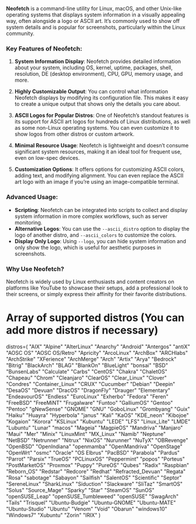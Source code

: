**Neofetch** is a command-line utility for Linux, macOS, and other Unix-like operating systems that displays system information in a visually appealing way, often alongside a logo or ASCII art. It’s commonly used to show off system details and is popular for screenshots, particularly within the Linux community.

### Key Features of Neofetch:
1. **System Information Display**: Neofetch provides detailed information about your system, including OS, kernel, uptime, packages, shell, resolution, DE (desktop environment), CPU, GPU, memory usage, and more.

2. **Highly Customizable Output**: You can control what information Neofetch displays by modifying its configuration file. This makes it easy to create a unique output that shows only the details you care about.

3. **ASCII Logos for Popular Distros**: One of Neofetch’s standout features is its support for ASCII art logos for hundreds of Linux distributions, as well as some non-Linux operating systems. You can even customize it to show logos from other distros or custom artwork.

4. **Minimal Resource Usage**: Neofetch is lightweight and doesn’t consume significant system resources, making it an ideal tool for frequent use, even on low-spec devices.

5. **Customization Options**: It offers options for customizing ASCII colors, adding text, and modifying alignment. You can even replace the ASCII art logo with an image if you’re using an image-compatible terminal.

### Advanced Usage:
- **Scripting**: Neofetch can be integrated into scripts to collect and display system information in more complex workflows, such as server monitoring.
- **Alternative Logos**: You can use the `--ascii_distro` option to display the logo of another distro, and `--ascii_colors` to customize the colors.
- **Display Only Logo**: Using `--logo`, you can hide system information and only show the logo, which is useful for aesthetic purposes in screenshots.

### Why Use Neofetch?
Neofetch is widely used by Linux enthusiasts and content creators on platforms like YouTube to showcase their setups, add a professional look to their screens, or simply express their affinity for their favorite distributions.

# Array of supported distros (You can add more distros if necessary)
distros=(
    "AIX" "Alpine" "AlterLinux" "Anarchy" "Android" "Antergos" "antiX"
    "AOSC OS" "AOSC OS/Retro" "Apricity" "ArcoLinux" "ArchBox" "ARCHlabs"
    "ArchStrike" "XFerience" "ArchMerge" "Arch" "Artix" "Arya" "Bedrock"
    "Bitrig" "BlackArch" "BLAG" "BlankOn" "BlueLight" "bonsai" "BSD"
    "BunsenLabs" "Calculate" "Carbs" "CentOS" "Chakra" "ChaletOS" "Chapeau"
    "Chrom" "Cleanjaro" "ClearOS" "Clear_Linux" "Clover" "Condres"
    "Container_Linux" "CRUX" "Cucumber" "Debian" "Deepin" "DesaOS" "Devuan"
    "DracOS" "DragonFly" "Drauger" "Elementary" "EndeavourOS" "Endless"
    "EuroLinux" "Exherbo" "Fedora" "Feren" "FreeBSD" "FreeMiNT" "Frugalware"
    "Funtoo" "GalliumOS" "Gentoo" "Pentoo" "gNewSense" "GNOME" "GNU"
    "GoboLinux" "Grombyang" "Guix" "Haiku" "Huayra" "Hyperbola" "janus"
    "Kali" "KaOS" "KDE_neon" "Kibojoe" "Kogaion" "Korora" "KSLinux"
    "Kubuntu" "LEDE" "LFS" "Linux_Lite" "LMDE" "Lubuntu" "Lunar" "macos"
    "Mageia" "MagpieOS" "Mandriva" "Manjaro" "Maui" "Mer" "Minix"
    "LinuxMint" "MX_Linux" "Namib" "Neptune" "NetBSD" "Netrunner" "Nitrux"
    "NixOS" "Nurunner" "NuTyX" "OBRevenge" "OpenBSD" "OpenIndiana"
    "openmamba" "OpenMandriva" "OpenStage" "OpenWrt" "osmc" "Oracle"
    "OS Elbrus" "PacBSD" "Parabola" "Pardus" "Parrot" "Parsix" "TrueOS"
    "PCLinuxOS" "Peppermint" "popos" "Porteus" "PostMarketOS" "Proxmox"
    "Puppy" "PureOS" "Qubes" "Radix" "Raspbian" "Reborn_OS" "Redstar"
    "Redcore" "Redhat" "Refracted_Devuan" "Regata" "Rosa" "sabotage"
    "Sabayon" "Sailfish" "SalentOS" "Scientific" "Septor" "SereneLinux"
    "SharkLinux" "Siduction" "Slackware" "SliTaz" "SmartOS" "Solus"
    "Source_Mage" "Sparky" "Star" "SteamOS" "SunOS" "openSUSE_Leap"
    "openSUSE_Tumbleweed" "openSUSE" "SwagArch" "Tails" "Trisquel"
    "Ubuntu-Budgie" "Ubuntu-GNOME" "Ubuntu-MATE" "Ubuntu-Studio" "Ubuntu"
    "Venom" "Void" "Obarun" "windows10" "Windows7" "Xubuntu" "Zorin" "IRIX"
)

